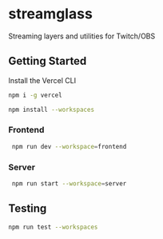 # streamglass

Streaming layers and utilities for Twitch/OBS

## Getting Started

Install the Vercel CLI

```bash
npm i -g vercel
```

```bash
npm install --workspaces
```

### Frontend

```bash
 npm run dev --workspace=frontend
```

### Server

```bash
 npm run start --workspace=server
```

## Testing

```bash
npm run test --workspaces
```
